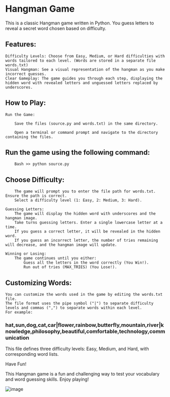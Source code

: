 # Hangman Game

This is a classic Hangman game written in Python. You guess letters to reveal a secret word chosen based on difficulty.

## Features:

    Difficulty Levels: Choose from Easy, Medium, or Hard difficulties with words tailored to each level. (Words are stored in a separate file words.txt)
    Visual Hangman: See a visual representation of the hangman as you make incorrect guesses.
    Clear Gameplay: The game guides you through each step, displaying the hidden word with revealed letters and unguessed letters replaced by underscores.

## How to Play:

    Run the Game:

        Save the files (source.py and words.txt) in the same directory.

        Open a terminal or command prompt and navigate to the directory containing the files.

## Run the game using the following command:
         
         
        Bash >> python source.py


## Choose Difficulty:

        The game will prompt you to enter the file path for words.txt. Ensure the path is correct.
        Select a difficulty level (1: Easy, 2: Medium, 3: Hard).

    Guessing Letters:
        The game will display the hidden word with underscores and the hangman image.
        Take turns guessing letters. Enter a single lowercase letter at a time.
        If you guess a correct letter, it will be revealed in the hidden word.
        If you guess an incorrect letter, the number of tries remaining will decrease, and the hangman image will update.

    Winning or Losing:
        The game continues until you either:
            Guess all the letters in the word correctly (You Win!).
            Run out of tries (MAX_TRIES) (You Lose!).

## Customizing Words:

    You can customize the words used in the game by editing the words.txt file.
    The file format uses the pipe symbol ("|") to separate difficulty levels and commas (",") to separate words within each level.
    For example:

### hat,sun,dog,cat,car|flower,rainbow,butterfly,mountain,river|knowledge,philosophy,beautiful,comfortable,technology,communication

This file defines three difficulty levels: Easy, Medium, and Hard, with corresponding word lists.

Have Fun!

This Hangman game is a fun and challenging way to test your vocabulary and word guessing skills. Enjoy playing!


![image](https://github.com/grloper/self.py/assets/72247422/93a9e7b1-dca4-4ba4-a996-f06f8a0024f1)

